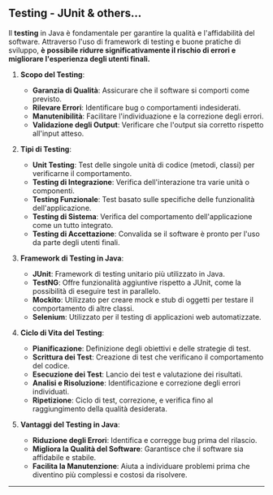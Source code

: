 ## Testing - JUnit & others...

Il **testing** in Java è
fondamentale per garantire la qualità e 
l'affidabilità del software.
Attraverso l'uso di framework di testing e buone pratiche di sviluppo, 
**è possibile ridurre significativamente
il rischio di errori e migliorare l'esperienza degli utenti finali.**




1. **Scopo del Testing**:
    - **Garanzia di Qualità**: Assicurare che il software si comporti come previsto.
    - **Rilevare Errori**: Identificare bug o comportamenti indesiderati.
    - **Manutenibilità**: Facilitare l'individuazione e la correzione degli errori.
    - **Validazione degli Output**: Verificare che l'output sia corretto rispetto all'input atteso.

2. **Tipi di Testing**:
    - **Unit Testing**: Test delle singole unità di codice (metodi, classi) per verificarne il comportamento.
    - **Testing di Integrazione**: Verifica dell'interazione tra varie unità o componenti.
    - **Testing Funzionale**: Test basato sulle specifiche delle funzionalità dell'applicazione.
    - **Testing di Sistema**: Verifica del comportamento dell'applicazione come un tutto integrato.
    - **Testing di Accettazione**: Convalida se il software è pronto per l'uso da parte degli utenti finali.

3. **Framework di Testing in Java**:
    - **JUnit**: Framework di testing unitario più utilizzato in Java.
    - **TestNG**: Offre funzionalità aggiuntive rispetto a JUnit, come la possibilità di eseguire test in parallelo.
    - **Mockito**: Utilizzato per creare mock e stub di oggetti per testare il comportamento di altre classi.
    - **Selenium**: Utilizzato per il testing di applicazioni web automatizzate.

4. **Ciclo di Vita del Testing**:
    - **Pianificazione**: Definizione degli obiettivi e delle strategie di test.
    - **Scrittura dei Test**: Creazione di test che verificano il comportamento del codice.
    - **Esecuzione dei Test**: Lancio dei test e valutazione dei risultati.
    - **Analisi e Risoluzione**: Identificazione e correzione degli errori individuati.
    - **Ripetizione**: Ciclo di test, correzione, e verifica fino al raggiungimento della qualità desiderata.

5. **Vantaggi del Testing in Java**:
    - **Riduzione degli Errori**: Identifica e corregge bug prima del rilascio.
    - **Migliora la Qualità del Software**: Garantisce che il software sia affidabile e stabile.
    - **Facilita la Manutenzione**: Aiuta a individuare problemi prima che diventino più complessi e costosi da risolvere.
***
